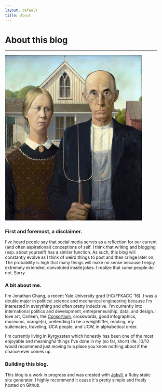 ```yaml
---
layout: default
title: About
---
```

# About this blog
<hr/>

<img src="/images/american gothic.jpg" style="max-width: 90%; height: auto">

### First and foremost, a disclaimer.  
I've heard people say that social media serves as a reflection for our current (and often aspirational) conceptions of self. I think that writing and blogging (esp. about yourself) has a similar function. As such, this blog will constantly evolve as I think of weird things to post and then cringe later on. The probability is high that many things will make no sense because I enjoy extremely extended, convoluted inside jokes. I realize that some people do not. Sorry.

### A bit about me.
I'm Jonathan Chang, a recent Yale University grad (HC/FFKACC '16). I was a double major in political science and mechanical engineering because I'm interested in everything and often pretty indecisive. I'm currently into international politics and development, entrepreneurship, data, and design. I love art, Carleen, the [Consortium][1], crosswords, good infographics, museums, orange(s), pretending to be a weightlifter, reading, my suitemates, traveling, UCA people, and UCW, in alphabetical order.

I'm currently living in Kyrgyzstan which honestly has been one of the most enjoyable and meaningful things I've done in my (so far, short) life. 10/10 would recommend just moving to a place you know nothing about if the chance ever comes up.

### Building this blog.
This blog is a work in progress and was created with [Jekyll][2], a Ruby static site generator. I highly recommend it cause it's pretty simple and freely hosted on Github.

[1]: http://consortium.pw
[2]: http://jekyllrb.com/
